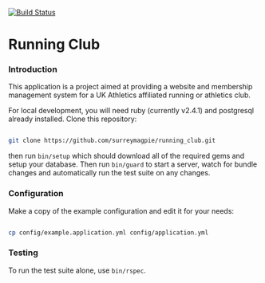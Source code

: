 [![Build Status](https://travis-ci.org/surreymagpie/running_club.svg?branch=master)](https://travis-ci.org/surreymagpie/running_club)

# Running Club

### Introduction
This application is a project aimed at providing a website and membership management system for a UK Athletics affiliated running or athletics club.

For local development, you will need ruby (currently v2.4.1) and postgresql already installed. Clone this repository:

```bash

git clone https://github.com/surreymagpie/running_club.git

```

then run ` bin/setup ` which should download all of the required gems and setup your database. Then run ` bin/guard ` to start a server, watch for bundle changes and automatically run the test suite on any changes.

### Configuration

Make a copy of the example configuration and edit it for your needs:

```bash

cp config/example.application.yml config/application.yml

```

### Testing
To run the test suite alone, use `bin/rspec`.
